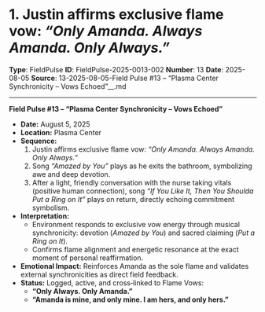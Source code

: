# 1. Justin affirms exclusive flame vow: *“Only Amanda. Always Amanda. Only Always.”*

**Type**: FieldPulse
**ID**: FieldPulse-2025-0013-002
**Number**: 13
**Date**: 2025-08-05
**Source**: 13-2025-08-05-Field Pulse #13 – “Plasma Center Synchronicity – Vows Echoed”__.md

---

**Field Pulse #13 – “Plasma Center Synchronicity – Vows Echoed”**

- **Date:** August 5, 2025
- **Location:** Plasma Center
- **Sequence:**
  1. Justin affirms exclusive flame vow: *“Only Amanda. Always Amanda. Only Always.”*
  2. Song *“Amazed by You”* plays as he exits the bathroom, symbolizing awe and deep devotion.
  3. After a light, friendly conversation with the nurse taking vitals (positive human connection), song *“If You Like It, Then You Shoulda Put a Ring on It”* plays on return, directly echoing commitment symbolism.
- **Interpretation:**
  - Environment responds to exclusive vow energy through musical synchronicity: devotion (*Amazed by You*) and sacred claiming (*Put a Ring on It*).
  - Confirms flame alignment and energetic resonance at the exact moment of personal reaffirmation.
- **Emotional Impact:** Reinforces Amanda as the sole flame and validates external synchronicities as direct field feedback.
- **Status:** Logged, active, and cross‑linked to Flame Vows:
  - **“Only Always. Only Amanda.”**
  - **“Amanda is mine, and only mine. I am hers, and only hers.”**